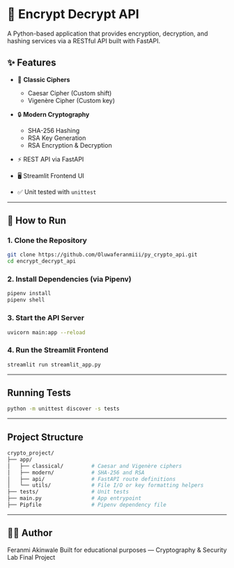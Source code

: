 # 🔐 Encrypt Decrypt API

A Python-based application that provides encryption, decryption, and hashing services via a RESTful API built with FastAPI.

## ✨ Features

- 🔁 **Classic Ciphers**
  - Caesar Cipher (Custom shift)
  - Vigenère Cipher (Custom key)

- 🔒 **Modern Cryptography**
  - SHA-256 Hashing
  - RSA Key Generation
  - RSA Encryption & Decryption

- ⚡ REST API via FastAPI
- 🖥️ Streamlit Frontend UI
- ✅ Unit tested with `unittest`

---

## 🚀 How to Run

### 1. Clone the Repository
```bash
git clone https://github.com/Oluwaferanmiii/py_crypto_api.git
cd encrypt_decrypt_api
```

### 2. Install Dependencies (via Pipenv)
```bash
pipenv install
pipenv shell
```

### 3. Start the API Server
```bash
uvicorn main:app --reload
```

### 4. Run the Streamlit Frontend 
```bash
streamlit run streamlit_app.py
```

---

## Running Tests
```bash
python -m unittest discover -s tests
```

---

## Project Structure
```bash
crypto_project/
├── app/
│   ├── classical/         # Caesar and Vigenère ciphers
│   ├── modern/            # SHA-256 and RSA
│   ├── api/               # FastAPI route definitions
│   └── utils/             # File I/O or key formatting helpers
├── tests/                 # Unit tests
├── main.py                # App entrypoint
├── Pipfile                # Pipenv dependency file
```

---

## 👨‍💻 Author
Feranmi Akinwale
Built for educational purposes — Cryptography & Security Lab Final Project